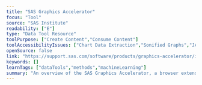 ```yaml
---
title: "SAS Graphics Accelerator"
focus: "Tool"
source: "SAS Institute"
readability: ["E"]
type: "Data Tool Resource"
toolPurpose: ["Create Content","Consume Content"]
toolAccessibilityIssues: ["Chart Data Extraction","Sonified Graphs","JAWS"]
openSource: false
link: "https://support.sas.com/software/products/graphics-accelerator/index.html#s1=1"
keywords: []
learnTags: ["dataTools","methods","machineLearning"]
summary: "An overview of the SAS Graphics Accelerator, a browser extension that enables alternative presentations of data visualizations.  "
---
```


